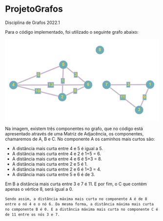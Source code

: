 # ProjetoGrafos
 Disciplina de Grafos 2022.1

Para o código implementado, foi utilizado o seguinte grafo abaixo:

<p align="center">
  <img src="https://github.com/anaestevam/ProjetoGrafos/blob/main/img/GRAFO.png">
</p>

Na imagem, existem três componentes no grafo, que no código está apresentado através de uma Matriz de Adjacência, os componentes, chamaremos de A, B e C. 
No componente A os caminhos mais curtos são:
- A distância mais curta entre 4 e 5 é igual a 5.
- A distância mais curta entre 4 e 2 é 1+5 = 6.
- A distância mais curta entre 4 e 6 é 5+3 = 8.
- A distância mais curta entre 2 e 5 é 1.
- A distância mais curta entre 2 e 6 é 1+3 = 4.
- A distância mais curta entre 5 e 6 é de 3.

Em B a distância mais curta entre 3 e 7 é 11. E por fim, o C que contém apenas o vértice 8, será igual a 0.
	
` Sendo assim, a distância máxima mais curta no componente A é de 8 entre o nó 4 e o nó 6. Da mesma forma, a distância máxima mais curta no componente B é 0. E a distância máxima mais curta no componente C é de 11 entre os nós 3 e 7. `

